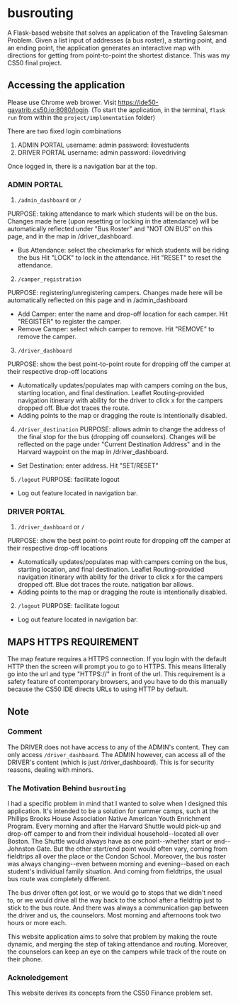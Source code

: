 # busrouting

A Flask-based website that solves an application of the Traveling Salesman Problem. Given a list input of addresses (a bus roster), a starting point, and an ending point, the application generates an interactive map with directions for getting from point-to-point the shortest distance. 
This was my CS50 final project.

## Accessing the application 
Please use Chrome web brower.
Visit https://ide50-gayatrib.cs50.io:8080/login.
(To start the application, in the terminal, `flask run` from within the `project/implementation` folder)

There are two fixed login combinations
1) ADMIN PORTAL
username: admin
password: ilovestudents
2) DRIVER PORTAL
username: admin
password: ilovedriving

Once logged in, there is a navigation bar at the top.


### ADMIN PORTAL
1) `/admin_dashboard` or `/`

PURPOSE: taking attendance to mark which students will be on the bus. Changes made here (upon resetting or locking in the attendance) will be automatically reflected under "Bus Roster" and "NOT ON BUS" on this page, and in the map in /driver_dashboard.

* Bus Attendance: select the checkmarks for which students will be riding the bus Hit "LOCK" to lock in the attendance.
Hit "RESET" to reset the attendance.


2) `/camper_registration`

PURPOSE: registering/unregistering campers. Changes made here will be automatically reflected on this page and in /admin_dashboard

* Add Camper: enter the name and drop-off location for each camper. Hit "REGISTER" to register the camper.
* Remove Camper: select which camper to remove. Hit "REMOVE" to remove the camper.


3) `/driver_dashboard`

PURPOSE: show the best point-to-point route for dropping off the camper at their respective drop-off locations

* Automatically updates/populates map with campers coming on the bus, starting location, and final destination. Leaflet Routing-provided navigation itinerary with ability for the driver to click x for the campers dropped off. Blue dot traces the route.
* Adding points to the map or dragging the route is intentionally disabled.


4) `/driver_destination`
PURPOSE: allows admin to change the address of the final stop for the bus (dropping off counselors). Changes will be reflected on the page under "Current Destination Address" and in the Harvard waypoint on the map in /driver_dashboard.

* Set Destination: enter address. Hit "SET/RESET"


5) `/logout`
PURPOSE: facilitate logout

* Log out feature located in navigation bar.


### DRIVER PORTAL
1) `/driver_dashboard` or `/`

PURPOSE: show the best point-to-point route for dropping off the camper at their respective drop-off locations

* Automatically updates/populates map with campers coming on the bus, starting location, and final destination. Leaflet Routing-provided navigation itinerary with ability for the driver to click x for the campers dropped off. Blue dot traces the route.
natigation bar allows.
* Adding points to the map or dragging the route is intentionally disabled.


2) `/logout`
PURPOSE: facilitate logout
* Log out feature located in navigation bar.


## MAPS HTTPS REQUIREMENT
The map feature requires a HTTPS connection. If you login with the default HTTP then the screen will prompt you to go to HTTPS. This means litterally go into the url and type "HTTPS://" in front of the url.
This requirement is a safety feature of contemporary browsers, and you have to do this manually because the CS50 IDE directs URLs to using HTTP by default.

## Note
### Comment
The DRIVER does not have access to any of the ADMIN's content. They can only access `/driver_dashboard`.
The ADMIN however, can access all of the DRIVER's content (which is just /driver_dashboard).
This is for security reasons, dealing with minors.

### The Motivation Behind `busrouting`
I had a specific problem in mind that I wanted to solve when I designed this application. It's intended to be a solution for summer camps, such at the Phillips Brooks House Association Native American Youth Enrichment Program. Every morning and after the Harvard Shuttle would pick-up and drop-off camper to and from their individual household--located all over Boston. The Shuttle would always have as one point--whether start or end--Johnston Gate. But the other start/end point would often vary, coming from fieldtrips all over the place or the Condon School. Moreover, the bus roster was always changing--even between morning and evening--based on each student's individual family situation. And coming from fieldtrips, the usual bus route was completely different.

The bus driver often got lost, or we would go to stops that we didn't need to, or we would drive all the way back to the school after a fieldtrip just to stick to the bus route. And there was always a communication gap between the driver and us, the counselors. Most morning and afternoons took two hours or more each.

This website application aims to solve that problem by making the route dynamic, and merging the step of taking attendance and routing. Moreover, the counselors can keep an eye on the campers while track of the route on their phone.

### Acknoledgement
This website derives its concepts from the CS50 Finance problem set.
